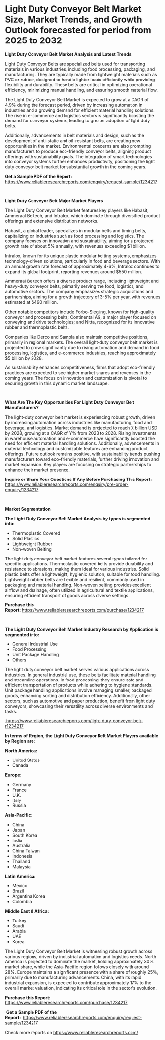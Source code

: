 <p><h1>Light Duty Conveyor Belt Market Size, Market Trends, and Growth Outlook forecasted for period from 2025 to 2032</h1></p><p><strong>Light Duty Conveyor Belt Market Analysis and Latest Trends</strong></p>
<p><p>Light Duty Conveyor Belts are specialized belts used for transporting materials in various industries, including food processing, packaging, and manufacturing. They are typically made from lightweight materials such as PVC or rubber, designed to handle lighter loads efficiently while providing flexibility and durability. These belts are critical in optimizing operational efficiency, minimizing manual handling, and ensuring smooth material flow.</p><p>The Light Duty Conveyor Belt Market is expected to grow at a CAGR of 4.9% during the forecast period, driven by increasing automation in industries and a growing demand for efficient material handling solutions. The rise in e-commerce and logistics sectors is significantly boosting the demand for conveyor systems, leading to greater adoption of light duty belts. </p><p>Additionally, advancements in belt materials and design, such as the development of anti-static and oil-resistant belts, are creating new opportunities in the market. Environmental concerns are also prompting manufacturers to produce eco-friendly conveyor belts, aligning product offerings with sustainability goals. The integration of smart technologies into conveyor systems further enhances productivity, positioning the light duty conveyor belt market for substantial growth in the coming years.</p></p>
<p><strong>Get a Sample PDF of the Report:&nbsp;</strong> <a href="https://www.reliableresearchreports.com/enquiry/request-sample/1234217?utm_campaign=1558&utm_medium=2&utm_source=Github&utm_content=ia&utm_term=17022025&utm_id=light-duty-conveyor-belt">https://www.reliableresearchreports.com/enquiry/request-sample/1234217</a></p>
<p>&nbsp;</p>
<p><strong>Light Duty Conveyor Belt Major Market Players</strong></p>
<p><p>The Light Duty Conveyor Belt Market features key players like Habasit, Ammeraal Beltech, and Intralox, which dominate through diversified product offerings and extensive distribution networks. </p><p>Habasit, a global leader, specializes in modular belts and timing belts, capitalizing on industries such as food processing and logistics. The company focuses on innovation and sustainability, aiming for a projected growth rate of about 5% annually, with revenues exceeding $1 billion.</p><p>Intralox, known for its unique plastic modular belting systems, emphasizes technology-driven solutions, particularly in food and beverage sectors. With an annual growth rate forecast of approximately 4-6%, Intralox continues to expand its global footprint, reporting revenues around $550 million.</p><p>Ammeraal Beltech offers a diverse product range, including lightweight and heavy-duty conveyor belts, primarily serving the food, logistics, and automotive sectors. The company emphasizes strategic acquisitions and partnerships, aiming for a growth trajectory of 3-5% per year, with revenues estimated at $490 million.</p><p>Other notable competitors include Forbo-Siegling, known for high-quality conveyor and processing belts; Continental AG, a major player focused on conveying and drive technologies; and Nitta, recognized for its innovative rubber and thermoplastic belts. </p><p>Companies like Derco and Sampla also maintain competitive positions, primarily in regional markets. The overall light-duty conveyor belt market is projected to grow significantly due to rising automation and demand in food processing, logistics, and e-commerce industries, reaching approximately $5 billion by 2028. </p><p>As sustainability enhances competitiveness, firms that adopt eco-friendly practices are expected to see higher market shares and revenues in the coming years. The focus on innovation and customization is pivotal to securing growth in this dynamic market landscape.</p></p>
<p>&nbsp;</p>
<p><strong>What Are The Key Opportunities For Light Duty Conveyor Belt Manufacturers?</strong></p>
<p><p>The light-duty conveyor belt market is experiencing robust growth, driven by increasing automation across industries like manufacturing, food and beverage, and logistics. Market demand is projected to reach X billion USD by 2028, growing at a CAGR of Y% from 2023 to 2028. Rising investments in warehouse automation and e-commerce have significantly boosted the need for efficient material handling solutions. Additionally, advancements in material technology and customizable features are enhancing product offerings. Future outlook remains positive, with sustainability trends pushing manufacturers toward eco-friendly materials, further driving innovation and market expansion. Key players are focusing on strategic partnerships to enhance their market presence.</p></p>
<p><strong>Inquire or Share Your Questions If Any Before Purchasing This Report:</strong> <a href="https://www.reliableresearchreports.com/enquiry/pre-order-enquiry/1234217?utm_campaign=1558&utm_medium=2&utm_source=Github&utm_content=ia&utm_term=17022025&utm_id=light-duty-conveyor-belt">https://www.reliableresearchreports.com/enquiry/pre-order-enquiry/1234217</a></p>
<p>&nbsp;</p>
<p><strong>Market Segmentation</strong></p>
<p><strong>The Light Duty Conveyor Belt Market Analysis by types is segmented into:</strong></p>
<p><ul><li>Thermoplastic Covered</li><li>Solid Plastics</li><li>Lightweight Rubber</li><li>Non-woven Belting</li></ul></p>
<p><p>The light duty conveyor belt market features several types tailored for specific applications. Thermoplastic covered belts provide durability and resistance to abrasions, making them ideal for various industries. Solid plastic belts offer a lightweight, hygienic solution, suitable for food handling. Lightweight rubber belts are flexible and resilient, commonly used in packaging and material handling. Non-woven belting provides excellent airflow and drainage, often utilized in agricultural and textile applications, ensuring efficient transport of goods across diverse settings.</p></p>
<p><strong>Purchase this Report:&nbsp;</strong><a href="https://www.reliableresearchreports.com/purchase/1234217?utm_campaign=1558&utm_medium=2&utm_source=Github&utm_content=ia&utm_term=17022025&utm_id=light-duty-conveyor-belt">https://www.reliableresearchreports.com/purchase/1234217</a></p>
<p>&nbsp;</p>
<p><strong>The Light Duty Conveyor Belt Market Industry Research by Application is segmented into:</strong></p>
<p><ul><li>General Industrial Use</li><li>Food Processing</li><li>Unit Package Handling</li><li>Others</li></ul></p>
<p><p>The light duty conveyor belt market serves various applications across industries. In general industrial use, these belts facilitate material handling and streamline operations. In food processing, they ensure safe and efficient transportation of products while adhering to hygiene standards. Unit package handling applications involve managing smaller, packaged goods, enhancing sorting and distribution efficiency. Additionally, other sectors, such as automotive and paper production, benefit from light duty conveyors, showcasing their versatility across diverse environments and tasks.</p></p>
<p><a href="https://www.reliableresearchreports.com/light-duty-conveyor-belt-r1234217?utm_campaign=1558&utm_medium=2&utm_source=Github&utm_content=ia&utm_term=17022025&utm_id=light-duty-conveyor-belt">&nbsp;https://www.reliableresearchreports.com/light-duty-conveyor-belt-r1234217</a></p>
<p><strong>In terms of Region, the Light Duty Conveyor Belt Market Players available by Region are:</strong></p>
<p>
    <p> <strong> North America: </strong>
        <ul>
            <li>United States</li>
            <li>Canada</li>
        </ul>
        </p> 
    <p> <strong> Europe: </strong>
        <ul>
            <li>Germany</li>
            <li>France</li>
            <li>U.K.</li>
            <li>Italy</li>
            <li>Russia</li>
        </ul>
        </p> 
    <p> <strong> Asia-Pacific: </strong>
        <ul>
            <li>China</li>
            <li>Japan</li>
            <li>South Korea</li>
            <li>India</li>
            <li>Australia</li>
            <li>China Taiwan</li>
            <li>Indonesia</li>
            <li>Thailand</li>
            <li>Malaysia</li>
        </ul>
        </p> 
    <p> <strong> Latin America: </strong>
        <ul>
            <li>Mexico</li>
            <li>Brazil</li>
            <li>Argentina Korea</li>
            <li>Colombia</li>
        </ul>
        </p> 
    <p> <strong> Middle East & Africa: </strong>
        <ul>
            <li>Turkey</li>
            <li>Saudi</li>
            <li>Arabia</li>
            <li>UAE</li>
            <li>Korea</li>
        </ul>
    </p>
    </p>
<p><p>The Light Duty Conveyor Belt Market is witnessing robust growth across various regions, driven by industrial automation and logistics needs. North America is projected to dominate the market, holding approximately 30% market share, while the Asia-Pacific region follows closely with around 28%. Europe maintains a significant presence with a share of roughly 25%, primarily due to manufacturing advancements. China, with its rapid industrial expansion, is expected to contribute approximately 17% to the overall market valuation, indicating its critical role in the sector's evolution.</p></p>
<p><strong>Purchase this Report: </strong><a href="https://www.reliableresearchreports.com/purchase/1234217?utm_campaign=1558&utm_medium=2&utm_source=Github&utm_content=ia&utm_term=17022025&utm_id=light-duty-conveyor-belt">https://www.reliableresearchreports.com/purchase/1234217</a></p>
<p>&nbsp;<strong>Get a Sample PDF of the Report:&nbsp;&nbsp;</strong><a href="https://www.reliableresearchreports.com/enquiry/request-sample/1234217?utm_campaign=1558&utm_medium=2&utm_source=Github&utm_content=ia&utm_term=17022025&utm_id=light-duty-conveyor-belt">https://www.reliableresearchreports.com/enquiry/request-sample/1234217</a></p>
<p><strong></strong></p>
<p>Check more reports on <a href="https://www.reliableresearchreports.com/?utm_campaign=1558&utm_medium=2&utm_source=Github&utm_content=ia&utm_term=17022025&utm_id=light-duty-conveyor-belt">https://www.reliableresearchreports.com/</a></p>
